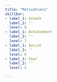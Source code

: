 ```yaml
---
title: "Motivations"
skillbar:
- label_1: Growth
  label_2: ''
  level: 8
- label_1: Achievement
  label_2: ''
  level: 7
- label_1: Social
  label_2: ''
  level: 6
- label_1: Fear
  label_2: ''
  level: 5

---
```

